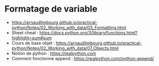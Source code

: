 # Formatage de variable

* https://arnaudlimbourg.github.io/practical-python/Notes/02_Working_with_data/03_Formatting.html
* Sheet cheat : https://docs.python.org/3/library/functions.html?highlight=sum#sum
* Cours de base objet : https://arnaudlimbourg.github.io/practical-python/Notes/02_Working_with_data/07_Objects.html
* Notion de python : https://realpython.com
* Comment fonctionne append : https://realpython.com/python-append/